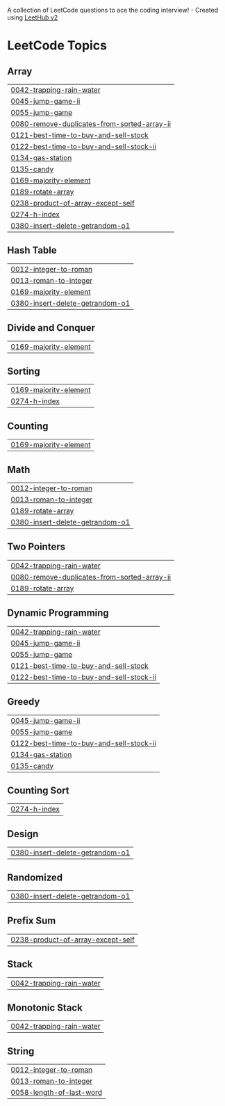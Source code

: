 A collection of LeetCode questions to ace the coding interview! - Created using [LeetHub v2](https://github.com/arunbhardwaj/LeetHub-2.0)
<!---LeetCode Topics Start-->
# LeetCode Topics
## Array
|  |
| ------- |
| [0042-trapping-rain-water](https://github.com/beugo/leetcode/tree/master/0042-trapping-rain-water) |
| [0045-jump-game-ii](https://github.com/beugo/leetcode/tree/master/0045-jump-game-ii) |
| [0055-jump-game](https://github.com/beugo/leetcode/tree/master/0055-jump-game) |
| [0080-remove-duplicates-from-sorted-array-ii](https://github.com/beugo/leetcode/tree/master/0080-remove-duplicates-from-sorted-array-ii) |
| [0121-best-time-to-buy-and-sell-stock](https://github.com/beugo/leetcode/tree/master/0121-best-time-to-buy-and-sell-stock) |
| [0122-best-time-to-buy-and-sell-stock-ii](https://github.com/beugo/leetcode/tree/master/0122-best-time-to-buy-and-sell-stock-ii) |
| [0134-gas-station](https://github.com/beugo/leetcode/tree/master/0134-gas-station) |
| [0135-candy](https://github.com/beugo/leetcode/tree/master/0135-candy) |
| [0169-majority-element](https://github.com/beugo/leetcode/tree/master/0169-majority-element) |
| [0189-rotate-array](https://github.com/beugo/leetcode/tree/master/0189-rotate-array) |
| [0238-product-of-array-except-self](https://github.com/beugo/leetcode/tree/master/0238-product-of-array-except-self) |
| [0274-h-index](https://github.com/beugo/leetcode/tree/master/0274-h-index) |
| [0380-insert-delete-getrandom-o1](https://github.com/beugo/leetcode/tree/master/0380-insert-delete-getrandom-o1) |
## Hash Table
|  |
| ------- |
| [0012-integer-to-roman](https://github.com/beugo/leetcode/tree/master/0012-integer-to-roman) |
| [0013-roman-to-integer](https://github.com/beugo/leetcode/tree/master/0013-roman-to-integer) |
| [0169-majority-element](https://github.com/beugo/leetcode/tree/master/0169-majority-element) |
| [0380-insert-delete-getrandom-o1](https://github.com/beugo/leetcode/tree/master/0380-insert-delete-getrandom-o1) |
## Divide and Conquer
|  |
| ------- |
| [0169-majority-element](https://github.com/beugo/leetcode/tree/master/0169-majority-element) |
## Sorting
|  |
| ------- |
| [0169-majority-element](https://github.com/beugo/leetcode/tree/master/0169-majority-element) |
| [0274-h-index](https://github.com/beugo/leetcode/tree/master/0274-h-index) |
## Counting
|  |
| ------- |
| [0169-majority-element](https://github.com/beugo/leetcode/tree/master/0169-majority-element) |
## Math
|  |
| ------- |
| [0012-integer-to-roman](https://github.com/beugo/leetcode/tree/master/0012-integer-to-roman) |
| [0013-roman-to-integer](https://github.com/beugo/leetcode/tree/master/0013-roman-to-integer) |
| [0189-rotate-array](https://github.com/beugo/leetcode/tree/master/0189-rotate-array) |
| [0380-insert-delete-getrandom-o1](https://github.com/beugo/leetcode/tree/master/0380-insert-delete-getrandom-o1) |
## Two Pointers
|  |
| ------- |
| [0042-trapping-rain-water](https://github.com/beugo/leetcode/tree/master/0042-trapping-rain-water) |
| [0080-remove-duplicates-from-sorted-array-ii](https://github.com/beugo/leetcode/tree/master/0080-remove-duplicates-from-sorted-array-ii) |
| [0189-rotate-array](https://github.com/beugo/leetcode/tree/master/0189-rotate-array) |
## Dynamic Programming
|  |
| ------- |
| [0042-trapping-rain-water](https://github.com/beugo/leetcode/tree/master/0042-trapping-rain-water) |
| [0045-jump-game-ii](https://github.com/beugo/leetcode/tree/master/0045-jump-game-ii) |
| [0055-jump-game](https://github.com/beugo/leetcode/tree/master/0055-jump-game) |
| [0121-best-time-to-buy-and-sell-stock](https://github.com/beugo/leetcode/tree/master/0121-best-time-to-buy-and-sell-stock) |
| [0122-best-time-to-buy-and-sell-stock-ii](https://github.com/beugo/leetcode/tree/master/0122-best-time-to-buy-and-sell-stock-ii) |
## Greedy
|  |
| ------- |
| [0045-jump-game-ii](https://github.com/beugo/leetcode/tree/master/0045-jump-game-ii) |
| [0055-jump-game](https://github.com/beugo/leetcode/tree/master/0055-jump-game) |
| [0122-best-time-to-buy-and-sell-stock-ii](https://github.com/beugo/leetcode/tree/master/0122-best-time-to-buy-and-sell-stock-ii) |
| [0134-gas-station](https://github.com/beugo/leetcode/tree/master/0134-gas-station) |
| [0135-candy](https://github.com/beugo/leetcode/tree/master/0135-candy) |
## Counting Sort
|  |
| ------- |
| [0274-h-index](https://github.com/beugo/leetcode/tree/master/0274-h-index) |
## Design
|  |
| ------- |
| [0380-insert-delete-getrandom-o1](https://github.com/beugo/leetcode/tree/master/0380-insert-delete-getrandom-o1) |
## Randomized
|  |
| ------- |
| [0380-insert-delete-getrandom-o1](https://github.com/beugo/leetcode/tree/master/0380-insert-delete-getrandom-o1) |
## Prefix Sum
|  |
| ------- |
| [0238-product-of-array-except-self](https://github.com/beugo/leetcode/tree/master/0238-product-of-array-except-self) |
## Stack
|  |
| ------- |
| [0042-trapping-rain-water](https://github.com/beugo/leetcode/tree/master/0042-trapping-rain-water) |
## Monotonic Stack
|  |
| ------- |
| [0042-trapping-rain-water](https://github.com/beugo/leetcode/tree/master/0042-trapping-rain-water) |
## String
|  |
| ------- |
| [0012-integer-to-roman](https://github.com/beugo/leetcode/tree/master/0012-integer-to-roman) |
| [0013-roman-to-integer](https://github.com/beugo/leetcode/tree/master/0013-roman-to-integer) |
| [0058-length-of-last-word](https://github.com/beugo/leetcode/tree/master/0058-length-of-last-word) |
<!---LeetCode Topics End-->